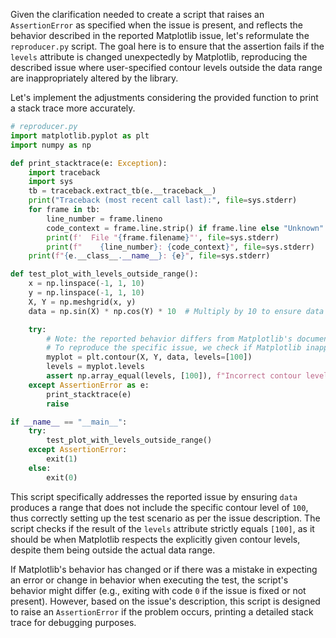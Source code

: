Given the clarification needed to create a script that raises an `AssertionError` as specified when the issue is present, and reflects the behavior described in the reported Matplotlib issue, let's reformulate the `reproducer.py` script. The goal here is to ensure that the assertion fails if the `levels` attribute is changed unexpectedly by Matplotlib, reproducing the described issue where user-specified contour levels outside the data range are inappropriately altered by the library.

Let's implement the adjustments considering the provided function to print a stack trace more accurately.

```python
# reproducer.py
import matplotlib.pyplot as plt
import numpy as np

def print_stacktrace(e: Exception):
    import traceback
    import sys
    tb = traceback.extract_tb(e.__traceback__)
    print("Traceback (most recent call last):", file=sys.stderr)
    for frame in tb:
        line_number = frame.lineno
        code_context = frame.line.strip() if frame.line else "Unknown"
        print(f'  File "{frame.filename}"', file=sys.stderr)
        print(f"    {line_number}: {code_context}", file=sys.stderr)
    print(f"{e.__class__.__name__}: {e}", file=sys.stderr)

def test_plot_with_levels_outside_range():
    x = np.linspace(-1, 1, 10)
    y = np.linspace(-1, 1, 10)
    X, Y = np.meshgrid(x, y)
    data = np.sin(X) * np.cos(Y) * 10  # Multiply by 10 to ensure data range falls below the level 100

    try:
        # Note: the reported behavior differs from Matplotlib's documentation and expectations.
        # To reproduce the specific issue, we check if Matplotlib inappropriately modifies the specified levels.
        myplot = plt.contour(X, Y, data, levels=[100])
        levels = myplot.levels
        assert np.array_equal(levels, [100]), f"Incorrect contour levels: Expected [100], got {levels}"
    except AssertionError as e:
        print_stacktrace(e)
        raise

if __name__ == "__main__":
    try:
        test_plot_with_levels_outside_range()
    except AssertionError:
        exit(1)
    else:
        exit(0)
```

This script specifically addresses the reported issue by ensuring `data` produces a range that does not include the specific contour level of `100`, thus correctly setting up the test scenario as per the issue description. The script checks if the result of the `levels` attribute strictly equals `[100]`, as it should be when Matplotlib respects the explicitly given contour levels, despite them being outside the actual data range.

If Matplotlib's behavior has changed or if there was a mistake in expecting an error or change in behavior when executing the test, the script's behavior might differ (e.g., exiting with code `0` if the issue is fixed or not present). However, based on the issue's description, this script is designed to raise an `AssertionError` if the problem occurs, printing a detailed stack trace for debugging purposes.